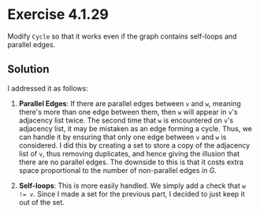# Exercise 4.1.29

Modify `Cycle` so that it works even if the graph contains self-loops and
parallel edges.

## Solution

I addressed it as follows:

1. **Parallel Edges**: If there are parallel edges between `v` and `w`, meaning
there's more than one edge between them, then `w` will appear in `v`'s adjacency
list twice. The second time that `w` is encountered on `v`'s adjacency list,
it may be mistaken as an edge forming a cycle. Thus, we can handle it by ensuring
that only one edge between `v` and `w` is considered. I did this by creating
a set to store a copy of the adjacency list of `v`, thus removing duplicates,
and hence giving the illusion that there are no parallel edges. The downside
to this is that it costs extra space proportional to the number of non-parallel
edges in $G$.

2. **Self-loops**: This is more easily handled. We simply add a check
that `w != v`. Since I made a set for the previous part, I decided to just
keep it out of the set.